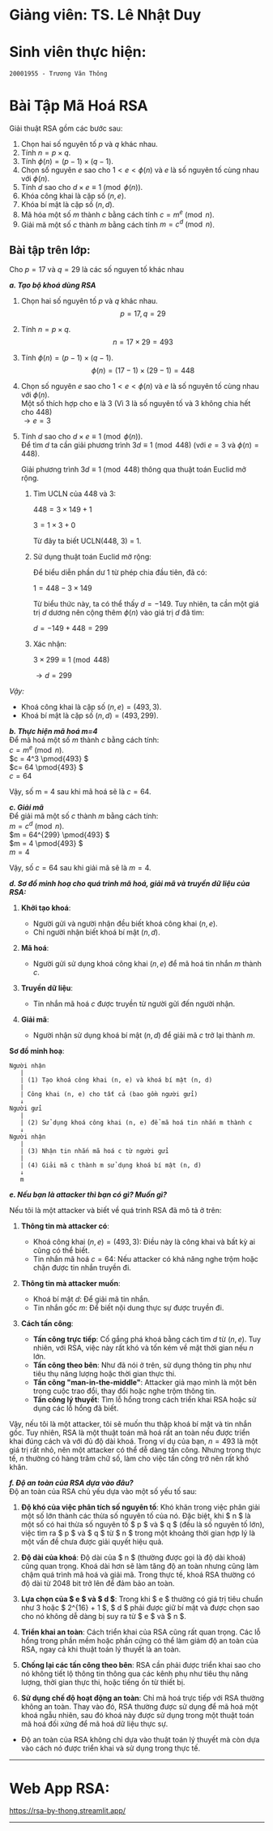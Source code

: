 # Giảng viên: TS. Lê Nhật Duy
# Sinh viên thực hiện:
    20001955 - Trương Văn Thông

# Bài Tập Mã Hoá RSA
Giải thuật RSA gồm các bước sau:
1. Chọn hai số nguyên tố $p$ và $q$ khác nhau.
2. Tính $n = p \times q$.
3. Tính $\phi(n) = (p-1) \times (q-1)$.
4. Chọn số nguyên $e$ sao cho $1 < e < \phi(n)$ và $e$ là số nguyên tố cùng nhau với $\phi(n)$.
5. Tính $d$ sao cho $d \times e \equiv 1 \pmod{\phi(n)}$.
6. Khóa công khai là cặp số $(n, e)$.
7. Khóa bí mật là cặp số $(n, d)$.
8. Mã hóa một số $m$ thành $c$ bằng cách tính $c = m^e \pmod{n}$.
9. Giải mã một số $c$ thành $m$ bằng cách tính $m = c^d \pmod{n}$.

## Bài tập trên lớp:
Cho $p = 17$ và $q = 29$ là các số nguyen tố khác nhau <br>

***a. Tạo bộ khoá dùng RSA*** <br>
1. Chọn hai số nguyên tố $p$ và $q$ khác nhau.
$$p = 17, q = 29$$

2. Tính $n = p \times q$.
$$n = 17 \times 29 = 493$$

3. Tính $\phi(n) = (p-1) \times (q-1)$.
$$\phi(n) = (17-1) \times (29-1) = 448$$

4. Chọn số nguyên $e$ sao cho $1 < e < \phi(n)$ và $e$ là số nguyên tố cùng nhau với $\phi(n)$. <br>
Một số thích hợp cho e là 3 (Vì 3 là số nguyên tố và 3 không chia hết cho $448$) <br>
        $\rightarrow e = 3$

5. Tính $d$ sao cho $d \times e \equiv 1 \pmod{\phi(n)}$. <br>
    Để tìm $d$ ta cần giải phương trình $3d \equiv 1 \pmod{448}$ (với $e =3$ và $\phi(n) = 448$). 

    Giải phương trình $3d \equiv 1 \pmod{448}$ thông qua thuật toán Euclid mở rộng.

    1. Tìm UCLN của $448$ và $3$:

        $448 = 3 \times 149 + 1$
        
        $3 = 1 \times 3 + 0$

        Từ đây ta biết UCLN(448, 3) = 1.

    2. Sử dụng thuật toán Euclid mở rộng:

        Để biểu diễn phần dư $1$ từ phép chia đầu tiên, đã có:

        $1 = 448 - 3 \times 149$

        Từ biểu thức này, ta có thể thấy $d = -149$. Tuy nhiên, ta cần một giá trị $d$ dương nên cộng thêm $\phi(n)$ vào giá trị $d$ đã tìm:

        $d = -149 + 448 = 299$

    3. Xác nhận:

        $3 \times 299 \equiv 1 \pmod{448}$

        $\rightarrow d = 299$

*Vậy:*
+ Khoá công khai là cặp số $(n, e) = (493, 3)$.
+ Khoá bí mật là cặp số $(n, d) = (493, 299)$.

***b. Thực hiện mã hoá m=4*** <br>
Để mã hoá một số $m$ thành $c$ bằng cách tính: <br>
$c = m^e \pmod{n}$. <br>
$c = 4^3 \pmod{493} $<br>
$c= 64 \pmod{493} $<br>
$c= 64$

Vậy, số m = 4 sau khi mã hoá sẽ là $c = 64$.

***c. Giải mã*** <br>
Để giải mã một số $c$ thành $m$ bằng cách tính: <br>
$m = c^d \pmod{n}$. <br>
$m = 64^{299} \pmod{493} $<br>
$m = 4 \pmod{493} $<br>
$m = 4$

Vậy, số $c = 64$ sau khi giải mã sẽ là $m = 4$.


***d. Sơ đồ minh hoạ cho quá trình mã hoá, giải mã và truyền dữ liệu của RSA:***

1. **Khởi tạo khoá**:
    - Người gửi và người nhận đều biết khoá công khai $(n, e)$.
    - Chỉ người nhận biết khoá bí mật $(n, d)$.

2. **Mã hoá**:
    - Người gửi sử dụng khoá công khai $(n, e)$ để mã hoá tin nhắn $m$ thành $c$.

3. **Truyền dữ liệu**:
    - Tin nhắn mã hoá $c$ được truyền từ người gửi đến người nhận.

4. **Giải mã**:
    - Người nhận sử dụng khoá bí mật $(n, d)$ để giải mã $c$ trở lại thành $m$.

**Sơ đồ minh hoạ**:

```
Người nhận
   |
   | (1) Tạo khoá công khai (n, e) và khoá bí mật (n, d)
   |
   | Công khai (n, e) cho tất cả (bao gồm người gửi)
   ↓
Người gửi
   |
   | (2) Sử dụng khoá công khai (n, e) để mã hoá tin nhắn m thành c
   ↓
Người nhận
   |
   | (3) Nhận tin nhắn mã hoá c từ người gửi
   |
   | (4) Giải mã c thành m sử dụng khoá bí mật (n, d)
   ↓
   m
```

***e. Nếu bạn là attacker thì bạn có gì? Muốn gì?***

Nếu tôi là một attacker và biết về quá trình RSA đã mô tả ở trên:

1. **Thông tin mà attacker có**:
    - Khoá công khai $(n, e) = (493, 3)$: Điều này là công khai và bất kỳ ai cũng có thể biết.
    - Tin nhắn mã hoá $c = 64$: Nếu attacker có khả năng nghe trộm hoặc chặn được tin nhắn truyền đi.

2. **Thông tin mà attacker muốn**:
    - Khoá bí mật $d$: Để giải mã tin nhắn.
    - Tin nhắn gốc $m$: Để biết nội dung thực sự được truyền đi.

3. **Cách tấn công**:
    - **Tấn công trực tiếp**: Cố gắng phá khoá bằng cách tìm $d$ từ $(n, e)$. Tuy nhiên, với RSA, việc này rất khó và tốn kém về mặt thời gian nếu $n$ lớn.
    - **Tấn công theo bên**: Như đã nói ở trên, sử dụng thông tin phụ như tiêu thụ năng lượng hoặc thời gian thực thi.
    - **Tấn công "man-in-the-middle"**: Attacker giả mạo mình là một bên trong cuộc trao đổi, thay đổi hoặc nghe trộm thông tin.
    - **Tấn công lý thuyết**: Tìm lỗ hổng trong cách triển khai RSA hoặc sử dụng các lỗ hổng đã biết.

Vậy, nếu tôi là một attacker, tôi sẽ muốn thu thập khoá bí mật và tin nhắn gốc. Tuy nhiên, RSA là một thuật toán mã hoá rất an toàn nếu được triển khai đúng cách và với đủ độ dài khoá. Trong ví dụ của bạn, $n = 493$ là một giá trị rất nhỏ, nên một attacker có thể dễ dàng tấn công. Nhưng trong thực tế, $n$ thường có hàng trăm chữ số, làm cho việc tấn công trở nên rất khó khăn.

***f. Độ an toàn của RSA dựa vào đâu?***<br>
Độ an toàn của RSA chủ yếu dựa vào một số yếu tố sau:

1. **Độ khó của việc phân tích số nguyên tố**: Khó khăn trong việc phân giải một số lớn thành các thừa số nguyên tố của nó. Đặc biệt, khi $ n $ là một số có hai thừa số nguyên tố $ p $ và $ q $ (đều là số nguyên tố lớn), việc tìm ra $ p $ và $ q $ từ $ n $ trong một khoảng thời gian hợp lý là một vấn đề chưa được giải quyết hiệu quả.

2. **Độ dài của khoá**: Độ dài của $ n $ (thường được gọi là độ dài khoá) cũng quan trọng. Khoá dài hơn sẽ làm tăng độ an toàn nhưng cũng làm chậm quá trình mã hoá và giải mã. Trong thực tế, khoá RSA thường có độ dài từ 2048 bit trở lên để đảm bảo an toàn.

3. **Lựa chọn của $ e $ và $ d $**: Trong khi $ e $ thường có giá trị tiêu chuẩn như 3 hoặc $ 2^{16} + 1 $, $ d $ phải được giữ bí mật và được chọn sao cho nó không dễ dàng bị suy ra từ $ e $ và $ n $.

4. **Triển khai an toàn**: Cách triển khai của RSA cũng rất quan trọng. Các lỗ hổng trong phần mềm hoặc phần cứng có thể làm giảm độ an toàn của RSA, ngay cả khi thuật toán lý thuyết là an toàn.

5. **Chống lại các tấn công theo bên**: RSA cần phải được triển khai sao cho nó không tiết lộ thông tin thông qua các kênh phụ như tiêu thụ năng lượng, thời gian thực thi, hoặc tiếng ồn từ thiết bị.

6. **Sử dụng chế độ hoạt động an toàn**: Chỉ mã hoá trực tiếp với RSA thường không an toàn. Thay vào đó, RSA thường được sử dụng để mã hoá một khoá ngẫu nhiên, sau đó khoá này được sử dụng trong một thuật toán mã hoá đối xứng để mã hoá dữ liệu thực sự.

- Độ an toàn của RSA không chỉ dựa vào thuật toán lý thuyết mà còn dựa vào cách nó được triển khai và sử dụng trong thực tế.

---
# Web App RSA:
https://rsa-by-thong.streamlit.app/

---